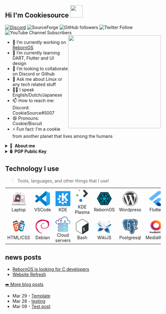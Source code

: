 ## Hi I'm Cookiesource <img src="https://github.com/CookieSource/CookieSource/blob/master/images/Hello.gif" width="40" height="40" />
<a href="https://discord.gg/cU5s6MPpQH">![Discord](https://img.shields.io/discord/472508061513416705?logo=Discord)</a>
![SourceForge](https://img.shields.io/sourceforge/dt/rebornos)
![GitHub followers](https://img.shields.io/github/followers/cookiesource?style=social)
![Twitter Follow](https://img.shields.io/twitter/follow/rebornoslinux?style=social)
![YouTube Channel Subscribers](https://img.shields.io/youtube/channel/subscribers/UC4A_n9noXrzzU9PCHOfzoBA?style=social)
<br/>
<img align="right" width="300" height="300" src="https://github.com/CookieSource/CookieSource/blob/master/images/Programming.gif">
- 🔭 I’m currently working on [RebornOS](https://rebornos.org)
- 🌱 I’m currently learning DART, Flutter and UI design
- 👯 I’m looking to collaborate on Discord or Github
- 💬 Ask me about Linux or any tech related stuff
- 🏳️‍🌈 I speak English/Dutch/Japanese
- 📫 How to reach me: Discord: CookieSource#5007
- 😄 Pronouns: Cookie/Biscuit
- ⚡ Fun fact: I'm a cookie from another planet that lives among the humans

<details>
  <summary><b>👤&nbsp;&nbsp;About me</b></summary>
<img src="./images/cookiesource.png" width="" height="" />

I'm a 26 years old IT System administrator.
  
You can best describe me as someone who is always looking for the latest technology. I'm passionate, driven and strive to improve my IT and communication skills.
  
  <details>
  <summary><b>🕑 Projects</b></summary>
    
**RebornOS**
I currently work on the RebornOS Project RebornOS is an Arch based Linux distribution with a team of developers, artists and other talented individuals aiming to make Arch Linux as user friendly as possible by providing interface solutions to things you normally have to do in a terminal.<br></br>
**Wiki**
I'm an ex Wiki pro contributor and have contributed to several other gaming and technical wikis I currently contribute to the RebornOS Wiki.<br></br>
**Boot USB** 
A very old project that no longer exists was created before Medicat DVD came on the market which did the same thing but better.  <br></br>
</details>

 <details>
  <summary><b>🎙 Hobbies </b></summary>
  
- Singing /  Music
- Anime
- Coding / Programming
- Table tennis
- Swimming
- Server stuff
- Tinkering & Automation
</details>

<details>
  <summary><b> 🎓 Certifications & Courses I finished</b></summary>
  
- CCNA
- Microsoft Word 
- Microsoft Word PRO
- Microsoft Powerpoint
- IT Essentials
- MTA Operating systems
- MTA Windows server 2012
- MTA Windows 10
- Learning Kali Linux
- Python 2 by **Codeacademy**
- Multitasking on the command line
- Game design essentials
- HTML / CSS by **Codeacademy**
</details>
  </details>
  <details>
  <summary><b>🔒&nbsp;&nbsp;PGP&nbsp;Public&nbsp;Key</b></summary>
  <br/>

```
-----BEGIN PGP PUBLIC KEY BLOCK-----

mQGNBGAf1pkBDADUEq3OqPm725ffJstwZ/oJxAWCjVemSP8e6xRwNeygI0lIBZei
PtQZ5/Kes4o25MqxdIY0TGqCe0h0CfcHY1qBHIxN1IU8WE2OlaIA1ey/FSf9UCX6
9aDfOtoke3gz3MQwhg2T+aEpZM/TDKJpYQnG9pfymqW4pRZoeHiHYjbUhQpJ4nRr
r5MxNfOljsLzDlMlJhudrObMEnXqdoDtKg1c+W2o1oUVxZR+Gm6bzbOVgOePdJ9t
Q5kT2Y3CFNreAWspRzUkzPSiDuS1DCs/+KzVAY2B0GcRtyeGqNH2C5m8kO9o8V0K
tWgRRPqb3M1/cE5U7fZ3yXbZLrRaMA8iHnQc0XcJjPyFLBAoFOmPUqVIWqP2urTF
pRK8A0GGnUJylRFCqeMS1qvE5uxlPcoVwWTN6K4oNVNrYSpkdeBswzHptNKlKps7
pipXMNeyn2maiL5hfA783MdzH7f3+7YmrIDWz1QtU4g212qOcqVn3jVo9WrDVw0t
GGwM+LMBsR5jYScAEQEAAbQnQ29va2llQWxpY2UgPGNvb2tpZXNvdXJjZUByZWJv
cm5vcy5vcmc+iQHUBBMBCAA+FiEEY0hi5Xq3ImP7VW3JKlTlqpeBd7MFAmAf1pkC
GyMFCQPCWJcFCwkIBwIGFQoJCAsCBBYCAwECHgECF4AACgkQKlTlqpeBd7MUfQwA
s+C9VKk1ED7d5XLYYmNtSo052YIoUQY8IBQq9iVOW8NTQizlkMRI5/sgbgzQi4zj
3uRXkcCg4VoEZTRmMHCsWBCKYvr9fwbJ/AB+ln0Www2/64wCBOx3FvBoOTOOrkEO
Jm9gj2TgWWtKFPQYxsS2xXr6CDOuCtQgptB6EfpiJmv239I4BNcYDo+mYHV5ahqv
/j7ODAHUlsSu5y+JKute4b0VOEiZ9nu9BAHZMqUA/EnqLCMvuv5XqHJudfWUBuzi
2StwnfP6QgfG9O/gx3HOUVsK8CVQlmc83szamjgjYhba9cIhr+XTJxzu+XWdZxet
ZZw0/hul0Z1tEGHRILkbIrKo5fQlJfs55BjV/EnDfbwvdiq8TPAacBlMHlypL/mz
Nm86ZDu5dtCQRV3mPX9b5KnLUjwiGAer2oi5GB/xRADn7tsJ66c8WGTZtJf/ApIO
TdW4PPHXDDi3NU9tpqKZOatz4gq2r9Utso92nASxvfm0xUQFW5qbfszQMlWXjnSw
uQGNBGAf1pkBDACo2LMrwhlq7OEEYODvQH9pNj6U4CiNMXFAGvyoeuS27+E9zVhi
87lGMNO5DBtKRNDY0cq7g3IPUOMUlJQ8HsZnbf7McC0+bb00Yespd4cE5o+4z5wY
cSYMdZx1jcol7QoZUwu2dfg94q/rGakhzf/nxJlQsEi2NNiuUVJDstd8aTN1UPOD
Dx8gTgLlQf1JohyJ0+12a49aWqdotIWyoQkKClLfqu4H8W6ODBnYvT+xWDmLS6lX
o+G5PvU3JgdTnIOvmVLONSLRL6vZgnJSq83/33A0TkQylQo0RSmQLiZcAE2UmWae
IIkXmSJ3JB2lBIu4BsuCiTgNuAWqZpg1ZEToYvTIqcbGWIOwahtUJL60rHlZLBYL
nn/YGIg2dXEgcyFZbeubzWpWc0/p+/JVqv6M6M8llcVxMeoWO23GCIk+MWcSFCAP
RhvQ+cxITNDRIB82f9NvAgR7CZuOrWoZVGQ4CoheogUPwkDfJcgmko3ODHEO4gi0
RnRDmSNep4ePhCcAEQEAAYkBvAQYAQgAJhYhBGNIYuV6tyJj+1VtySpU5aqXgXez
BQJgH9aZAhsMBQkDwliXAAoJECpU5aqXgXezZA4L/R4mUfbgZl26GVa0b8GOZAck
FsKS1t7K7a6bQTjPVW8ohdkOcZvaCw0uyqhHsIl4hQxN/xXygPj+oEebjJXksPpJ
FcEfDUPUfAQy5z7rZu8ktMRQ/NxMmUvrhqfnlQpO/Bg1RP+F8w022xJPr3ftYrDF
X1DhgsIeIzR/tOZICmBKNQcBE2OZtYINbNs0MmFWSrFiiBcL0GeS4b6vPjjrmlBo
XmxTFYjtS1a+4K2bT0IO8qgupyESFJLm6RGo5APXUhtUX1NERshiyxDNc2kdJMgU
vdJDoq86sepdZ7k91XZIXLTEXMvlNBuu2VgV9S+MUZyPuD37FgyLB4pkdRqOuUXy
iLCRiWh39UjuctmtsRcJSJp5j8nADB9Tjvy2WmEHAdJAoojB9Hb1g+y9iO1FyQ7H
idlDkwF7MNjabE3Lm4G9MegcDAozRIGj6jAAGHDIpJa3HwK2lDZiA+FdZwkGOk4c
gEV7Pyd+kJ6mh33XZxXF6zDlm5ZLq6vYi384lNGYOg==
=/cys
-----END PGP PUBLIC KEY BLOCK-----
```
</details>

<h2 align="left">Technology I use</h2> 

> Tools, languages, and other things that I use!

<table>
  <tr>
    <td align="center" width="96">
      <a href="#">
        <img src="./images/laptop.png" width="48" height="48" alt="" />
      </a>
      <br>Laptop
    </td>
    <td align="center" width="96">
      <a href="https://code.visualstudio.com/">
        <img src="./images/visualstudiocode.svg" width="48" height="48" alt="" />
      </a>
      <br>VSCode
    </td>
    <td align="center" width="96">
      <a href="https://kde.org">
        <img src="./images/kde.svg" width="48" height="48" alt="Community" />
      </a>
      <br>KDE
    </td>
    <td align="center" width="96">
      <a href="https://kde.org/plasma-desktop/">
        <img src="./images/kdeplasma.svg" width="48" height="48" alt="Desktop environment" />
      </a>
      <br>KDE Plasma
    </td>
    <td align="center" width="96">
      <a href="https://rebornos.org">
        <img src="./images/rebornos.svg" width="48" height="48" alt="Linux" />
      </a>
      <br>RebornOS
    </td>
    <td align="center" width="96">
      <a href="https://wordpress.org">
        <img src="./images/wordpress.svg" width="48" height="48" alt="" />
      </a>
      <br>Wordpress
    </td>
    <td align="center" width="96">
      <a href="https://flutter.dev" >
        <img src="./images/flutter.svg" width="48" height="48" alt="" />
      </a>
      <br>Flutter
    </td>
    <td align="center" width="96">
      <a href="https://dart.dev">
        <img src="./images/dart.svg" width="48" height="48" alt="" />
      </a>
      <br>Dart
    </td>
    <td align="center" width="96">
      <a href="https://remmina.org/">
        <img src="./images/remmina.png" width="48" height="48" alt="" />
      </a>
      <br>Remmina
    </td>
  </tr>
  <tr>
    <td align="center" width="96"> 
      <a href="#" >
        <img src="./images/htmlcss.png" width="48" height="48" alt="" />
      </a>
      <br>HTML/CSS
    </td>
    <td align="center" width="96">
      <a href="https://debian.org" >
        <img src="./images/debian.svg" width="48" height="48" alt="" />
      </a>
      <br>Debian
    </td>
    <td align="center"  width="96">
      <a href="#">
        <img src="./images/cloudserver.png" width="48" height="48" alt="" />
      </a>
      <br>Cloud servers
    </td>
    <td align="center"  width="96">
      <a href="https://www.gnu.org/software/bash/">
        <img src="./images/bash.svg" width="48" height="48" alt="" />
      </a>
      <br>Bash
    </td>
    <td align="center" width="96">
      <a href="https://js.wiki">
        <img src="./images/wikijs.png" width="48" height="48" alt="" />
      </a>
      <br>WikiJS
    </td>
    <td align="center"  width="96">
      <a href="https://www.postgresql.org/">
        <img src="./images/postgresql.svg" width="48" height="48" alt="" />
      </a>
      <br>Postgresql
    </td>
    <td align="center" width="96">
      <a href="https://mediawiki.com" >
        <img src="./images/mediawiki.svg" width="48" height="48" alt="" />
      </a>
      <br>MediaWiki
    </td>
    <td align="center" width="96">
      <a href="https://konsole.kde.org/" >
        <img src="./images/konsole.png" width="48" height="48" alt="" />
      </a>
      <br>Konsole
    </td>
    <td align="center" width="96">
      <a href="https://figma.com" >
        <img src="./images/figma.svg" width="48" height="48" alt="" />
      </a>
      <br>Figma
    </td>
  </tr>
</table>


## news posts

<ul>
    <li><a href=https://rebornos.discourse.group/t/rebornos-is-looking-for-c-developers/734>RebornOS is looking for C developers</a></li><li><a href=https://rebornos.discourse.group/t/website-refresh-new-wiki-maintenance/810>Website Refresh</a></li>
  </ul>
<p><a href="https://rebormos.org/news">➡️ More blog posts</a></p>







<!-- feed start -->
- Mar 29 - [Template](https://www.rebornos.org/template/)
- Mar 28 - [testing](https://www.rebornos.org/testing/)
- Mar 09 - [Test post](https://www.rebornos.org/test-post/)
<!-- feed end -->
